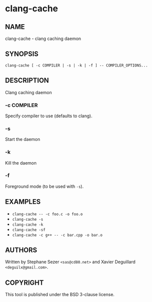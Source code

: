 clang-cache
===========

## NAME

clang-cache - clang caching daemon

## SYNOPSIS

`clang-cache [ -c COMPILER | -s | -k | -f ] -- COMPILER_OPTIONS...`

## DESCRIPTION

Clang caching daemon

### -c COMPILER

Specify compiler to use (defaults to clang).

### -s

Start the daemon

### -k

Kill the daemon

### -f

Foreground mode (to be used with `-s`).

## EXAMPLES

* `clang-cache -- -c foo.c -o foo.o`
* `clang-cache -s`
* `clang-cache -k`
* `clang-cache -sf`
* `clang-cache -c g++ -- -c bar.cpp -o bar.o`

## AUTHORS

Written by Stephane Sezer `<sas@cd80.net>` and Xavier Deguillard
`<deguilx@gmail.com>`.

## COPYRIGHT

This tool is published under the BSD 3-clause license.
